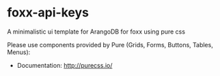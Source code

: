 # foxx-api-keys
A minimalistic ui template for ArangoDB for foxx using pure css

Please use components provided by Pure (Grids, Forms, Buttons, Tables, Menus):  
* Documentation: http://purecss.io/
